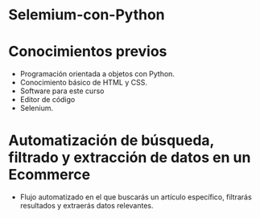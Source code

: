 # Selemium-con-Python

# Conocimientos previos
* Programación orientada a objetos con Python.
* Conocimiento básico de HTML y CSS.
* Software para este curso
* Editor de código
* Selenium.

# Automatización de búsqueda, filtrado y extracción de datos en un Ecommerce	
* Flujo automatizado en el que buscarás un artículo específico, filtrarás resultados y extraerás datos relevantes.
